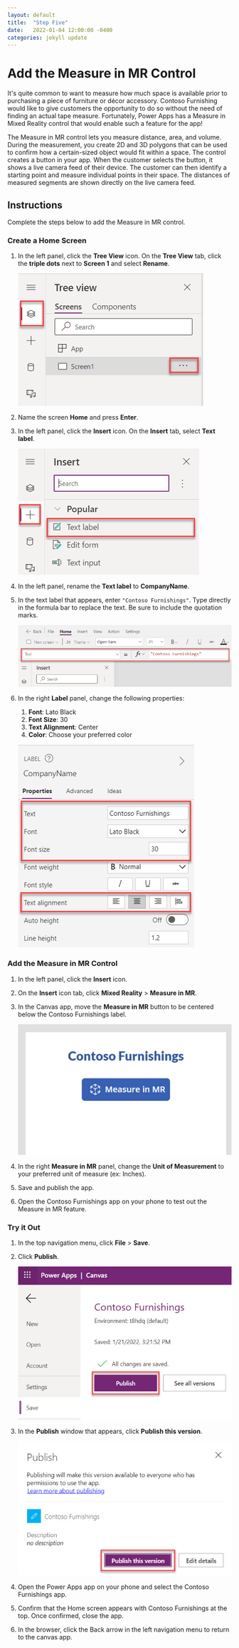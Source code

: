 ```yaml
---
layout: default
title:  "Step Five"
date:   2022-01-04 12:00:00 -0400
categories: jekyll update
---
```

# Add the Measure in MR Control

It's quite common to want to measure how much space is available prior to purchasing a piece of furniture or décor accessory. Contoso Furnishing would like to give customers the opportunity to do so without the need of finding an actual tape measure. Fortunately, Power Apps has a Measure in Mixed Reality control that would enable such a feature for the app!

The Measure in MR control lets you measure distance, area, and volume. During the measurement, you create 2D and 3D polygons that can be used to confirm how a certain-sized object would fit within a space. The control creates a button in your app. When the customer selects the button, it shows a live camera feed of their device. The customer can then identify a starting point and measure individual points in their space. The distances of measured segments are shown directly on the live camera feed.

## Instructions

Complete the steps below to add the Measure in MR control.

### Create a Home Screen

1. In the left panel, click the **Tree View** icon. On the **Tree View** tab, click the **triple dots** next to **Screen 1** and select **Rename**.

    ![A screenshot of the tree view. The tree view icon and triple dots are highlighted.](../images/5-rename-home-screen.jpg)

1. Name the screen **Home** and press **Enter**.
1. In the left panel, click the **Insert** icon. On the **Insert** tab, select **Text label**.

    ![A screenshot of the insert tab. The insert icon and text label button are highlighted.](../images/5-insert-panel.jpg)

1. In the left panel, rename the **Text label** to **CompanyName**.
1. In the text label that appears, enter `"Contoso Furnishings"`. Type directly in the formula bar to replace the text. Be sure to include the quotation marks.

    ![A screenshot of the formula bar. The text option and formula bar are highlighted.](../images/5-formula-bar.jpg)

1. In the right **Label** panel, change the following properties:
    1. **Font**: Lato Black
    1. **Font Size**: 30
    1. **Text Alignment**: Center
    1. **Color**: Choose your preferred color

    ![A screenshot of the label properties. The text, font, font size, and text alignment fields are highlighted.](../images/5-label-properties.jpg)

### Add the Measure in MR Control

1. In the left panel, click the **Insert** icon.
1. On the **Insert** icon tab, click **Mixed Reality** > **Measure in MR**.
1. In the Canvas app, move the **Measure in MR** button to be centered below the Contoso Furnishings label.

    ![A screenshot of the canvas app. The contoso furnishings label is at the top. Below the label is the measure in M R button.](../images/5-measure-mr.jpg)

1. In the right **Measure in MR** panel, change the **Unit of Measurement** to your preferred unit of measure (ex: Inches).
1. Save and publish the app.
1. Open the Contoso Furnishings app on your phone to test out the Measure in MR feature.

### Try it Out

1. In the top navigation menu, click **File** > **Save**.
1. Click **Publish**.

    ![A screenshot of save screen. The publish button is highlighted.](../images/5-publish.jpg)

1. In the **Publish** window that appears, click **Publish this version**.

    ![A screenshot of the publish window. The publish this version button is highlighted.](../images/5-publish-this-version.jpg)

1. Open the Power Apps app on your phone and select the Contoso Furnishings app.
1. Confirm that the Home screen appears with Contoso Furnishings at the top. Once confirmed, close the app.
1. In the browser, click the Back arrow in the left navigation menu to return to the canvas app.
